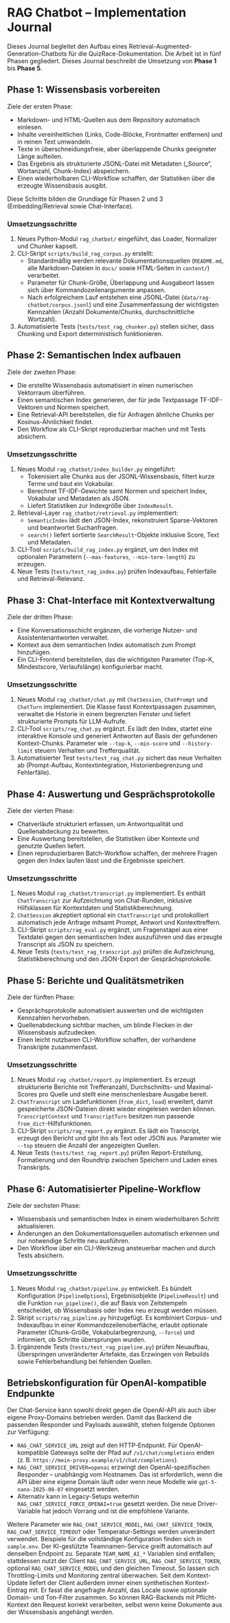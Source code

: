 # RAG Chatbot – Implementation Journal

Dieses Journal begleitet den Aufbau eines Retrieval-Augmented-Generation-Chatbots für die QuizRace-Dokumentation.
Die Arbeit ist in fünf Phasen gegliedert. Dieses Journal beschreibt die Umsetzung von **Phase 1** bis **Phase 5**.

## Phase 1: Wissensbasis vorbereiten

Ziele der ersten Phase:

- Markdown- und HTML-Quellen aus dem Repository automatisch einlesen.
- Inhalte vereinheitlichen (Links, Code-Blöcke, Frontmatter entfernen) und in reinen Text umwandeln.
- Texte in überschneidungsfreie, aber überlappende Chunks geeigneter Länge aufteilen.
- Das Ergebnis als strukturierte JSONL-Datei mit Metadaten („Source“, Wortanzahl, Chunk-Index) abspeichern.
- Einen wiederholbaren CLI-Workflow schaffen, der Statistiken über die erzeugte Wissensbasis ausgibt.

Diese Schritte bilden die Grundlage für Phasen 2 und 3 (Embedding/Retrieval sowie Chat-Interface).

### Umsetzungsschritte

1. Neues Python-Modul `rag_chatbot/` eingeführt, das Loader, Normalizer und Chunker kapselt.
2. CLI-Skript `scripts/build_rag_corpus.py` erstellt:
   - Standardmäßig werden relevante Dokumentationsquellen (`README.md`, alle Markdown-Dateien in `docs/` sowie HTML-Seiten in `content/`) verarbeitet.
   - Parameter für Chunk-Größe, Überlappung und Ausgabeort lassen sich über Kommandozeilenargumente anpassen.
   - Nach erfolgreichem Lauf entstehen eine JSONL-Datei (`data/rag-chatbot/corpus.jsonl`) und eine Zusammenfassung der wichtigsten Kennzahlen (Anzahl Dokumente/Chunks, durchschnittliche Wortzahl).
3. Automatisierte Tests (`tests/test_rag_chunker.py`) stellen sicher, dass Chunking und Export deterministisch funktionieren.

## Phase 2: Semantischen Index aufbauen

Ziele der zweiten Phase:

- Die erstellte Wissensbasis automatisiert in einen numerischen Vektorraum überführen.
- Einen semantischen Index generieren, der für jede Textpassage TF-IDF-Vektoren und Normen speichert.
- Eine Retrieval-API bereitstellen, die für Anfragen ähnliche Chunks per Kosinus-Ähnlichkeit findet.
- Den Workflow als CLI-Skript reproduzierbar machen und mit Tests absichern.

### Umsetzungsschritte

1. Neues Modul `rag_chatbot/index_builder.py` eingeführt:
   - Tokenisiert alle Chunks aus der JSONL-Wissensbasis, filtert kurze Terme und baut ein Vokabular.
   - Berechnet TF-IDF-Gewichte samt Normen und speichert Index, Vokabular und Metadaten als JSON.
   - Liefert Statistiken zur Indexgröße über `IndexResult`.
2. Retrieval-Layer `rag_chatbot/retrieval.py` implementiert:
   - `SemanticIndex` lädt den JSON-Index, rekonstruiert Sparse-Vektoren und beantwortet Suchanfragen.
   - `search()` liefert sortierte `SearchResult`-Objekte inklusive Score, Text und Metadaten.
3. CLI-Tool `scripts/build_rag_index.py` ergänzt, um den Index mit optionalen Parametern (`--max-features`,
   `--min-term-length`) zu erzeugen.
4. Neue Tests (`tests/test_rag_index.py`) prüfen Indexaufbau, Fehlerfälle und Retrieval-Relevanz.

## Phase 3: Chat-Interface mit Kontextverwaltung

Ziele der dritten Phase:

- Eine Konversationsschicht ergänzen, die vorherige Nutzer- und Assistentenantworten verwaltet.
- Kontext aus dem semantischen Index automatisch zum Prompt hinzufügen.
- Ein CLI-Frontend bereitstellen, das die wichtigsten Parameter (Top-K, Mindestscore, Verlaufslänge) konfigurierbar macht.

### Umsetzungsschritte

1. Neues Modul `rag_chatbot/chat.py` mit `ChatSession`, `ChatPrompt` und `ChatTurn` implementiert. Die Klasse fasst Kontextpassagen
   zusammen, verwaltet die Historie in einem begrenzten Fenster und liefert strukturierte Prompts für LLM-Aufrufe.
2. CLI-Tool `scripts/rag_chat.py` ergänzt. Es lädt den Index, startet eine interaktive Konsole und generiert Antworten auf Basis
   der gefundenen Kontext-Chunks. Parameter wie `--top-k`, `--min-score` und `--history-limit` steuern Verhalten und Trefferqualität.
3. Automatisierter Test `tests/test_rag_chat.py` sichert das neue Verhalten ab (Prompt-Aufbau, Kontextintegration,
   Historienbegrenzung und Fehlerfälle).

## Phase 4: Auswertung und Gesprächsprotokolle

Ziele der vierten Phase:

- Chatverläufe strukturiert erfassen, um Antwortqualität und Quellenabdeckung zu bewerten.
- Eine Auswertung bereitstellen, die Statistiken über Kontexte und genutzte Quellen liefert.
- Einen reproduzierbaren Batch-Workflow schaffen, der mehrere Fragen gegen den Index laufen lässt und die Ergebnisse speichert.

### Umsetzungsschritte

1. Neues Modul `rag_chatbot/transcript.py` implementiert. Es enthält `ChatTranscript` zur Aufzeichnung von Chat-Runden, inklusive Hilfsklassen für Kontextdaten und Statistikberechnung.
2. `ChatSession` akzeptiert optional ein `ChatTranscript` und protokolliert automatisch jede Anfrage mitsamt Prompt, Antwort und Kontexttreffern.
3. CLI-Skript `scripts/rag_eval.py` ergänzt, um Fragenstapel aus einer Textdatei gegen den semantischen Index auszuführen und das erzeugte Transcript als JSON zu speichern.
4. Neue Tests (`tests/test_rag_transcript.py`) prüfen die Aufzeichnung, Statistikberechnung und den JSON-Export der Gesprächsprotokolle.

## Phase 5: Berichte und Qualitätsmetriken

Ziele der fünften Phase:

- Gesprächsprotokolle automatisiert auswerten und die wichtigsten Kennzahlen hervorheben.
- Quellenabdeckung sichtbar machen, um blinde Flecken in der Wissensbasis aufzudecken.
- Einen leicht nutzbaren CLI-Workflow schaffen, der vorhandene Transkripte zusammenfasst.

### Umsetzungsschritte

1. Neues Modul `rag_chatbot/report.py` implementiert. Es erzeugt strukturierte Berichte mit Trefferanzahl, Durchschnitts- und Maximal-Scores pro Quelle und stellt eine menschenlesbare Ausgabe bereit.
2. `ChatTranscript` um Ladefunktionen (`from_dict`, `load`) erweitert, damit gespeicherte JSON-Dateien direkt wieder eingelesen werden können. `TranscriptContext` und `TranscriptTurn` besitzen nun passende `from_dict`-Hilfsfunktionen.
3. CLI-Skript `scripts/rag_report.py` ergänzt. Es lädt ein Transcript, erzeugt den Bericht und gibt ihn als Text oder JSON aus. Parameter wie `--top` steuern die Anzahl der angezeigten Quellen.
4. Neue Tests (`tests/test_rag_report.py`) prüfen Report-Erstellung, Formatierung und den Roundtrip zwischen Speichern und Laden eines Transkripts.

## Phase 6: Automatisierter Pipeline-Workflow

Ziele der sechsten Phase:

- Wissensbasis und semantischen Index in einem wiederholbaren Schritt aktualisieren.
- Änderungen an den Dokumentationsquellen automatisch erkennen und nur notwendige Schritte neu ausführen.
- Den Workflow über ein CLI-Werkzeug ansteuerbar machen und durch Tests absichern.

### Umsetzungsschritte

1. Neues Modul `rag_chatbot/pipeline.py` entwickelt. Es bündelt Konfiguration (`PipelineOptions`), Ergebnisobjekte (`PipelineResult`) und die Funktion `run_pipeline()`, die auf Basis von Zeitstempeln entscheidet, ob Wissensbasis oder Index neu erzeugt werden müssen.
2. Skript `scripts/rag_pipeline.py` hinzugefügt. Es kombiniert Corpus- und Indexaufbau in einer Kommandozeilenoberfläche, erlaubt optionale Parameter (Chunk-Größe, Vokabularbegrenzung, `--force`) und informiert, ob Schritte übersprungen wurden.
3. Ergänzende Tests (`tests/test_rag_pipeline.py`) prüfen Neuaufbau, Überspringen unveränderter Artefakte, das Erzwingen von Rebuilds sowie Fehlerbehandlung bei fehlenden Quellen.

## Betriebskonfiguration für OpenAI-kompatible Endpunkte

Der Chat-Service kann sowohl direkt gegen die OpenAI-API als auch über eigene Proxy-Domains betrieben werden. Damit das Backend
die passenden Responder und Payloads auswählt, stehen folgende Optionen zur Verfügung:

- `RAG_CHAT_SERVICE_URL` zeigt auf den HTTP-Endpunkt. Für OpenAI-kompatible Gateways sollte der Pfad auf `/v1/chat/completions`
  enden (z. B. `https://mein-proxy.example/v1/chat/completions`).
- `RAG_CHAT_SERVICE_DRIVER=openai` erzwingt den OpenAI-spezifischen Responder – unabhängig vom Hostnamen. Das ist erforderlich,
  wenn die API über eine eigene Domain läuft oder wenn neue Modelle wie `gpt-5-nano-2025-08-07` eingesetzt werden.
- Alternativ kann in Legacy-Setups weiterhin `RAG_CHAT_SERVICE_FORCE_OPENAI=true` gesetzt werden. Die neue Driver-Variable hat
  jedoch Vorrang und ist die empfohlene Variante.

Weitere Parameter wie `RAG_CHAT_SERVICE_MODEL`, `RAG_CHAT_SERVICE_TOKEN`, `RAG_CHAT_SERVICE_TIMEOUT` oder Temperatur-Settings werden unverändert verwendet.
Beispiele für die vollständige Konfiguration finden sich in `sample.env`.
Der KI-gestützte Teamnamen-Service greift automatisch auf denselben Endpoint zu. Separate `TEAM_NAME_AI_*` Variablen sind entfallen; stattdessen nutzt der Client `RAG_CHAT_SERVICE_URL`, `RAG_CHAT_SERVICE_TOKEN`, optional `RAG_CHAT_SERVICE_MODEL` und den gleichen Timeout. So lassen sich Throttling-Limits und Monitoring zentral überwachen. Seit dem Kontext-Update liefert der Client außerdem immer einen synthetischen Kontext-Eintrag mit. Er fasst die angefragte Anzahl, das Locale sowie optionale Domain- und Ton-Filter zusammen. So können RAG-Backends mit Pflicht-Kontext den Request korrekt verarbeiten, selbst wenn keine Dokumente aus der Wissensbasis angehängt werden.
